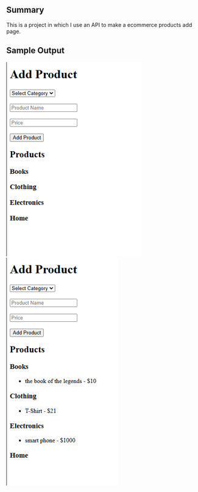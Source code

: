 ## Summary

This is a project in which I use an API to make a ecommerce products add page.

## Sample Output

![Home Page](images/1.png)
![Home Page](images/2.png)
